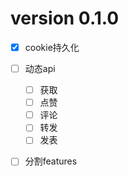 # version 0.1.0

- [x] cookie持久化
- [ ] 动态api
    - [ ] 获取
    - [ ] 点赞
    - [ ] 评论
    - [ ] 转发
    - [ ] 发表
- [ ] 分割features

